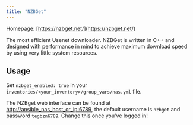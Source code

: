 ```yaml
---
title: "NZBGet"
---
```


Homepage: [https://nzbget.net/](https://nzbget.net/)

The most efficient Usenet downloader. NZBGet is written in C++ and designed with performance in mind to achieve maximum download speed by using very little system resources.

## Usage

Set `nzbget_enabled: true` in your `inventories/<your_inventory>/group_vars/nas.yml` file.

The NZBget web interface can be found at [http://ansible_nas_host_or_ip:6789](http://ansible_nas_host_or_ip:6789), the default username is `nzbget` and password `tegbzn6789`. Change this once you've logged in!
